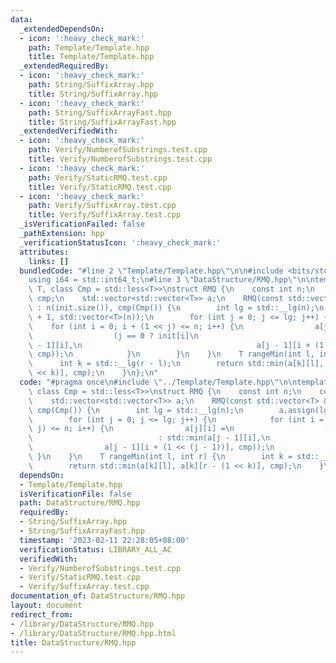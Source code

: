 ```yaml
---
data:
  _extendedDependsOn:
  - icon: ':heavy_check_mark:'
    path: Template/Template.hpp
    title: Template/Template.hpp
  _extendedRequiredBy:
  - icon: ':heavy_check_mark:'
    path: String/SuffixArray.hpp
    title: String/SuffixArray.hpp
  - icon: ':heavy_check_mark:'
    path: String/SuffixArrayFast.hpp
    title: String/SuffixArrayFast.hpp
  _extendedVerifiedWith:
  - icon: ':heavy_check_mark:'
    path: Verify/NumberofSubstrings.test.cpp
    title: Verify/NumberofSubstrings.test.cpp
  - icon: ':heavy_check_mark:'
    path: Verify/StaticRMQ.test.cpp
    title: Verify/StaticRMQ.test.cpp
  - icon: ':heavy_check_mark:'
    path: Verify/SuffixArray.test.cpp
    title: Verify/SuffixArray.test.cpp
  _isVerificationFailed: false
  _pathExtension: hpp
  _verificationStatusIcon: ':heavy_check_mark:'
  attributes:
    links: []
  bundledCode: "#line 2 \"Template/Template.hpp\"\n\n#include <bits/stdc++.h>\n\n\
    using i64 = std::int64_t;\n#line 3 \"DataStructure/RMQ.hpp\"\n\ntemplate <class\
    \ T, class Cmp = std::less<T>>\nstruct RMQ {\n    const int n;\n    const Cmp\
    \ cmp;\n    std::vector<std::vector<T>> a;\n    RMQ(const std::vector<T> &init)\
    \ : n(init.size()), cmp(Cmp()) {\n        int lg = std::__lg(n);\n        a.assign(lg\
    \ + 1, std::vector<T>(n));\n        for (int j = 0; j <= lg; j++) {\n        \
    \    for (int i = 0; i + (1 << j) <= n; i++) {\n                a[j][i] =\n  \
    \                  (j == 0 ? init[i]\n                            : std::min(a[j\
    \ - 1][i],\n                                       a[j - 1][i + (1 << (j - 1))],\
    \ cmp));\n            }\n        }\n    }\n    T rangeMin(int l, int r) {\n  \
    \      int k = std::__lg(r - l);\n        return std::min(a[k][l], a[k][r - (1\
    \ << k)], cmp);\n    }\n};\n"
  code: "#pragma once\n#include \"../Template/Template.hpp\"\n\ntemplate <class T,\
    \ class Cmp = std::less<T>>\nstruct RMQ {\n    const int n;\n    const Cmp cmp;\n\
    \    std::vector<std::vector<T>> a;\n    RMQ(const std::vector<T> &init) : n(init.size()),\
    \ cmp(Cmp()) {\n        int lg = std::__lg(n);\n        a.assign(lg + 1, std::vector<T>(n));\n\
    \        for (int j = 0; j <= lg; j++) {\n            for (int i = 0; i + (1 <<\
    \ j) <= n; i++) {\n                a[j][i] =\n                    (j == 0 ? init[i]\n\
    \                            : std::min(a[j - 1][i],\n                       \
    \                a[j - 1][i + (1 << (j - 1))], cmp));\n            }\n       \
    \ }\n    }\n    T rangeMin(int l, int r) {\n        int k = std::__lg(r - l);\n\
    \        return std::min(a[k][l], a[k][r - (1 << k)], cmp);\n    }\n};"
  dependsOn:
  - Template/Template.hpp
  isVerificationFile: false
  path: DataStructure/RMQ.hpp
  requiredBy:
  - String/SuffixArray.hpp
  - String/SuffixArrayFast.hpp
  timestamp: '2023-02-11 22:28:05+08:00'
  verificationStatus: LIBRARY_ALL_AC
  verifiedWith:
  - Verify/NumberofSubstrings.test.cpp
  - Verify/StaticRMQ.test.cpp
  - Verify/SuffixArray.test.cpp
documentation_of: DataStructure/RMQ.hpp
layout: document
redirect_from:
- /library/DataStructure/RMQ.hpp
- /library/DataStructure/RMQ.hpp.html
title: DataStructure/RMQ.hpp
---
```

